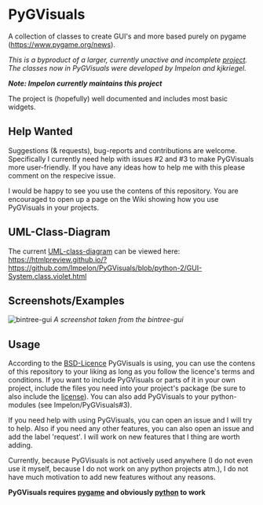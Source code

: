 # PyGVisuals
A collection of classes to create GUI's and more based purely on pygame (https://www.pygame.org/news).

_This is a byproduct of a larger, currently unactive and incomplete [project](https://github.com/AlinaGri/CoolesSpiel). 
The classes now in PyGVisuals were developed by Impelon and kjkriegel._

___Note: Impelon currently maintains this project___

The project is (hopefully) well documented and includes most basic widgets. 

## Help Wanted
Suggestions (& requests), bug-reports and contributions are welcome. Specifically I currently need help with issues #2 and #3 to make PyGVisuals more user-friendly. If you have any ideas how to help me with this please comment on the respecive issue.

I would be happy to see you use the contens of this repository. You are encouraged to open up a page on the Wiki showing how you use PyGVisuals in your projects.

## UML-Class-Diagram
The current [UML-class-diagram](GUI-System.class.violet.html) can be viewed here: https://htmlpreview.github.io/?https://github.com/Impelon/PyGVisuals/blob/python-2/GUI-System.class.violet.html

## Screenshots/Examples
![bintree-gui](pygvisuals/examples/bintree-gui/screenshot.png)
_A screenshot taken from the bintree-gui_

## Usage
According to the [BSD-Licence](LICENSE) PyGVisuals is using, you can use the contens of this repository to your liking as long as you follow the licence's terms and conditions. If you want to include PyGVisuals or parts of it in your own project, include the files you need into your project's package (be sure to also include the [license](LICENSE)). You can also add PyGVisuals to your python-modules (see Impelon/PyGVisuals#3).

If you need help with using PyGVisuals, you can open an issue and I will try to help.
Also if you need any other features, you can also open an issue and add the label 'request'. I will work on new features that I thing are worth adding. 

Currently, because PyGVisuals is not actively used anywhere (I do not even use it myself, because I do not work on any python projects atm.), I do not have much motivation to add new features without any reasons.

__PyGVisuals requires [pygame](https://www.pygame.org/news) and obviously [python](https://www.python.org/) to work__
